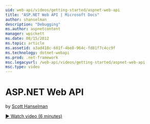 ```yaml
---
uid: web-api/videos/getting-started/aspnet-web-api
title: "ASP.NET Web API | Microsoft Docs"
author: shanselman
description: "Debugging"
ms.author: aspnetcontent
manager: wpickett
ms.date: 08/15/2012
ms.topic: article
ms.assetid: a3ad418c-601f-4be8-964c-fd81f7c4cc9f
ms.technology: dotnet-webapi
ms.prod: .net-framework
msc.legacyurl: /web-api/videos/getting-started/aspnet-web-api
msc.type: video
---
```

ASP.NET Web API
====================
by [Scott Hanselman](https://github.com/shanselman)

[&#9654; Watch video (6 minutes)](https://channel9.msdn.com/Blogs/ASP-NET-Site-Videos/aspnet-web-api)
